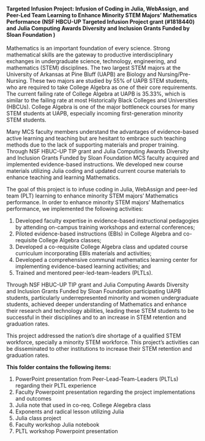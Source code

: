 #### Targeted Infusion Project: Infusion of Coding in Julia, WebAssign, and Peer-Led Team Learning to Enhance Minority STEM Majors’ Mathematics Performance (NSF HBCU-UP Targeted Infusion Project grant (#1818440) and Julia Computing Awards Diversity and Inclusion Grants Funded by Sloan Foundation )
Mathematics is an important foundation of every science. Strong mathematical skills are the gateway to productive interdisciplinary exchanges in undergraduate science, technology, engineering, and mathematics (STEM) disciplines. The two largest STEM majors at the University of Arkansas at Pine Bluff (UAPB) are Biology and Nursing/Pre-Nursing. These two majors are studied by 55% of UAPB STEM students, who are required to take College Algebra as one of their core requirements. The current failing rate of College Algebra at UAPB is 35.33%, which is similar to the failing rate at most Historically Black Colleges and Universities (HBCUs).  College Algebra is one of the major bottleneck courses for many STEM students at UAPB, especially incoming first-generation minority STEM students. 

Many MCS faculty members understand the advantages of evidence-based active learning and teaching but are hesitant to embrace such teaching methods due to the lack of supporting materials and proper training. Through NSF HBUC-UP TIP grant and Julia Computing Awards Diversity and Inclusion Grants Funded by Sloan Foundation MCS faculty acquired and implemented evidence-based instructions. We developed new course materials utilizing Julia coding and updated current course materials to enhance teaching and learning Mathematics. 

The goal of this project is to infuse coding in Julia, WebAssign and peer-led team (PLT) learning to enhance minority STEM majors’ Mathematics performance. 
In order to enhance minority STEM majors’ Mathematics performance, we implemented the following activities: 
1) Developed faculty expertise in evidence-based instructional pedagogies by attending on-campus training workshops and external conferences; 
2) Piloted evidence-based instructions (EBIs) in College Algebra and co-requisite College Algebra classes; 
3) Developed a co-requisite College Algebra class and updated course curriculum incorporating EBIs materials and activities; 
4) Developed a comprehensive communal mathematics learning center for implementing evidence-based learning activities; and 
5) Trained and mentored peer-led-team-leaders (PLTLs).

Through NSF HBUC-UP TIP grant and Julia Computing Awards Diversity and Inclusion Grants Funded by Sloan Foundation participating UAPB students, particularly underrepresented minority and women undergraduate students, achieved deeper understanding of Mathematics and enhance their research and technology abilities, leading these STEM students to be successful in their disciplines and to an increase in STEM retention and graduation rates. 

This project addressed the nation’s dire shortage of a qualified STEM workforce, specially a minority STEM workforce. This project’s activities can be disseminated to other institutions to increase their STEM retention and graduation rates. 


**This folder contains the following items:**
1. PowerPoint presentation from Peer-Lead-Team-Leaders (PLTLs) regarding their PLTL experience 
2. Faculty Powerpoint presentation regarding the project implementations and outcomes
3. Julia note that used in co-req. College Alegebra class
4. Exponents and radical lesson utilizing Julia
5. Julia class project
6. Faculty workshop Julia notebook
7. PLTL workshop Powerpoint presentation





